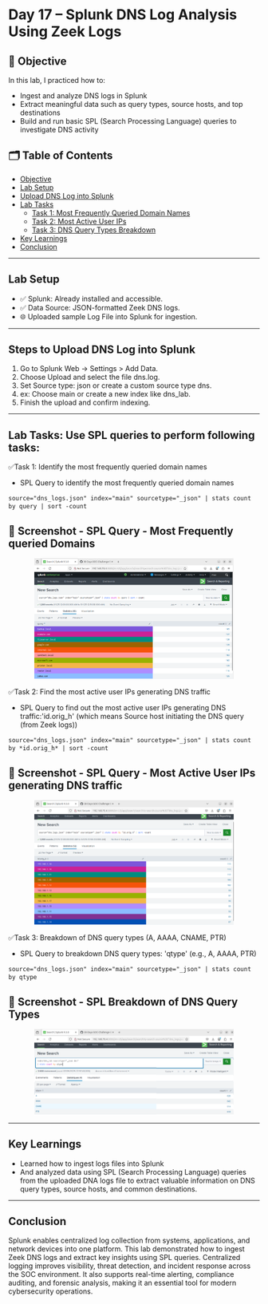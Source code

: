 #  Day 17 – Splunk DNS Log Analysis Using Zeek Logs


## 📌 Objective
In this lab, I practiced how to:
- Ingest and analyze DNS logs in Splunk
- Extract meaningful data such as query types, source hosts, and top destinations
- Build and run basic SPL (Search Processing Language) queries to investigate DNS activity


## 🗂️ Table of Contents
- [Objective](#objective)
- [Lab Setup](#lab-setup)
- [Upload DNS Log into Splunk](#steps-to-upload-dns-log-into-splunk)
- [Lab Tasks](#lab-tasks-use-spl-queries-to-perform-following-tasks)
  - [Task 1: Most Frequently Queried Domain Names](#task-1-identify-the-most-frequently-queried-domain-names)
  - [Task 2: Most Active User IPs](#task-2-find-the-most-active-user-ips-generating-dns-traffic)
  - [Task 3: DNS Query Types Breakdown](#task-3-breakdown-of-dns-query-types-a-aaaa-cname-ptr)
- [Key Learnings](#key-learnings)
- [Conclusion](#conclusion)


---

## Lab Setup 
- ✅ Splunk: Already installed and accessible.
- ✅ Data Source: JSON-formatted Zeek DNS logs.
- 🌐 Uploaded sample Log File into Splunk for ingestion.

---

## Steps to Upload DNS Log into Splunk
1. Go to Splunk Web → Settings > Add Data.
2. Choose Upload and select the file dns.log.
3. Set Source type: json or create a custom source type dns.
4. ex: Choose main or create a new index like dns_lab.
5. Finish the upload and confirm indexing.

---

## Lab Tasks: Use SPL queries to perform following tasks:

✅Task 1: Identify the most frequently queried domain names
 - SPL Query to identify the most frequently queried domain names
  ```
  source="dns_logs.json" index="main" sourcetype="_json" | stats count by query | sort -count
  ```

## 📸 Screenshot - SPL Query - Most Frequently queried Domains
<p align="center">
  <img src="../../Screenshots/Day-17_Splunk_SPL-Most-Frequently-Queried-Domain-Name.png" width="400">
</p>


✅Task 2: Find the most active user IPs generating DNS traffic
  - SPL Query to find out the most active user IPs generating DNS traffic:'id.orig_h' (which means Source host initiating the DNS query (from Zeek logs))
  ```
  source="dns_logs.json" index="main" sourcetype="_json" | stats count by *id.orig_h* | sort -count
  ```

## 📸 Screenshot - SPL Query - Most Active User IPs generating DNS traffic
<p align="center">
  <img src="../../Screenshots/Day-17_Splunk_SPL-Most-Active-User-IPs-Generating-DNS-Traffic.png" width="400">
</p>


✅Task 3: Breakdown of DNS query types (A, AAAA, CNAME, PTR)
  - SPL Query to breakdown DNS query types: 'qtype' (e.g., A, AAAA, PTR)
  ```
  source="dns_logs.json" index="main" sourcetype="_json" | stats count by qtype
  ```

## 📸 Screenshot - SPL Breakdown of DNS Query Types
<p align="center">
  <img src="../../Screenshots/Day-17_Splunk_SPL-Breakdown-of-DNS-Query-Types.png" width="400">
</p>

---

## Key Learnings
- Learned how to ingest logs files into Splunk
- And analyzed data using SPL (Search Processing Language) queries from the uploaded DNA logs file to extract valuable information on DNS query types, source hosts, and common destinations.

---

## Conclusion
Splunk enables centralized log collection from systems, applications, and network devices into one platform. This lab demonstrated how to ingest Zeek DNS logs and extract key insights using SPL queries. Centralized logging improves visibility, threat detection, and incident response across the SOC environment. It also supports real-time alerting, compliance auditing, and forensic analysis, making it an essential tool for modern cybersecurity operations.
